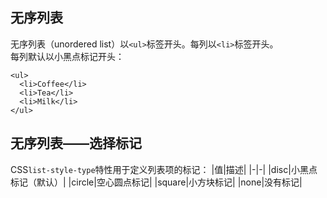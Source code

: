 ## 无序列表
无序列表（unordered list）以`<ul>`标签开头。每列以`<li>`标签开头。  
每列默认以小黑点标记开头：
```
<ul>
  <li>Coffee</li>
  <li>Tea</li>
  <li>Milk</li>
</ul>
```
## 无序列表——选择标记
CSS`list-style-type`特性用于定义列表项的标记：
|值|描述|
|-|-|
|disc|小黑点标记（默认）|
|circle|空心圆点标记|
|square|小方块标记|
|none|没有标记|
